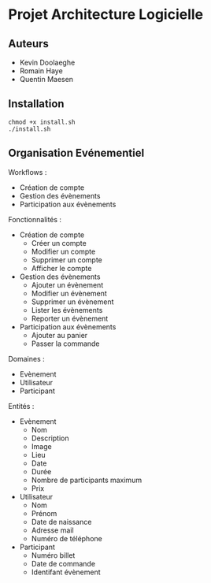 # Projet Architecture Logicielle

## Auteurs

- Kevin Doolaeghe
- Romain Haye
- Quentin Maesen

## Installation

```
chmod +x install.sh
./install.sh
```

## Organisation Evénementiel

Workflows :
- Création de compte
- Gestion des évènements
- Participation aux évènements

Fonctionnalités :
- Création de compte
  - Créer un compte
  - Modifier un compte
  - Supprimer un compte
  - Afficher le compte
- Gestion des évènements
  - Ajouter un évènement
  - Modifier un évènement
  - Supprimer un évènement
  - Lister les évènements
  - Reporter un évènement
- Participation aux évènements
  - Ajouter au panier
  - Passer la commande

Domaines :
- Evènement
- Utilisateur
- Participant

Entités :
- Evènement
  - Nom
  - Description
  - Image
  - Lieu
  - Date
  - Durée
  - Nombre de participants maximum
  - Prix
- Utilisateur
  - Nom
  - Prénom
  - Date de naissance
  - Adresse mail
  - Numéro de téléphone
- Participant
  - Numéro billet
  - Date de commande
  - Identifant évènement
